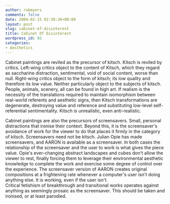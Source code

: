 ```yaml
---
author: robmyers
comments: false
date: 2004-02-15 02:50:36+00:00
layout: post
slug: cabinet-of-disinterest
title: Cabinet Of Disinterest
wordpress_id: 92
categories:
- Aesthetics
---
```


Cabinet paintings are reviled as the precursor of kitsch. Kitsch is reviled by critics. Left-wing critics object to the content of Kitsch, which they regard as saccharine distraction, sentimental, void of social content, worse than null. Right-wing critics object to the form of kitsch; its low quality and therefore its low value. Neither particularly object to the subjects of kitsch. People, animals, scenery, all can be found in high art. If realism is the necessity of the translations required to maintain isomorphism between real-world referents and aesthetic signs, then Kitsch transformations are degenerate, destroying value and reference and substituting low-level self-referential sentimentality. Kitsch is unrealistic, even anti-realistic.  
  
Cabinet paintings are also the precursors of screensavers. Small, personal distractions that ironise their context. Beyond this, it is the screensaver's avoidance of work for the viewer to do that places it firmly in the category of kitsch. Screensavers need not be kitsch. Julian Opie has made screensavers, and AARON is available as a screensaver. In both cases the relationship of the screensaver and the user to work is what gives the piece value. Opie's ever-changing abstract landscapes and cubes don't allow the viewer to rest, finally forcing them to leverage their environmental aesthetic knowledge to complete the work and exercise some degree of control over the experience. The screensaver version of AARON creates original compositions at a frightening rate whenever a computer's user isn't doing anything else. It is working, even if the user isn't.  
Critical fetishism of breakthrough and transitional works operates against anything as seemingly prosaic as the screensaver. This should be taken and ironised, or at least parodied.

  


